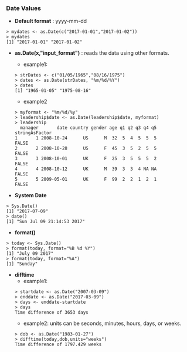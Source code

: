 ### Date Values

* **Default format** : yyyy-mm-dd
```
> mydates <- as.Date(c("2017-01-01","2017-01-02"))
> mydates
[1] "2017-01-01" "2017-01-02"
```
* **as.Date(x,"input_format")** : reads the data using other formats.

    * example1:
    ```
    > strDates <- c("01/05/1965","08/16/1975")
    > dates <- as.Date(strDates, "%m/%d/%Y")
    > dates
    [1] "1965-01-05" "1975-08-16"
    ```
    * example2
    ```
    > myformat <- "%m/%d/%y"
    > leadership$date <- as.Date(leadership$date, myformat)
    > leadership
      manager       date country gender age q1 q2 q3 q4 q5 stringAsFactor
    1       1 2008-10-24      US      M  32  5  4  5  5  5          FALSE
    2       2 2008-10-28      US      F  45  3  5  2  5  5          FALSE
    3       3 2008-10-01      UK      F  25  3  5  5  5  2          FALSE
    4       4 2008-10-12      UK      M  39  3  3  4 NA NA          FALSE
    5       5 2009-05-01      UK      F  99  2  2  1  2  1          FALSE
    ```
* **System Date**
```
> Sys.Date()
[1] "2017-07-09"
> date()
[1] "Sun Jul 09 21:14:53 2017"
```
* **format()**
```
> today <- Sys.Date()
> format(today, format="%B %d %Y")
[1] "July 09 2017"
> format(today, format="%A")
[1] "Sunday"
```
* **difftime**
    * example1:
    ```
    > startdate <- as.Date("2007-03-09")
    > enddate <- as.Date("2017-03-09")
    > days <- enddate-startdate
    > days
    Time difference of 3653 days
    ```   
    * example2:
    units can be seconds, minutes, hours, days, or weeks.
    ```
    > dob <- as.Date("1983-01-27")
    > difftime(today,dob,units="weeks")
    Time difference of 1797.429 weeks
    ```


